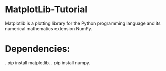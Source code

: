 # MatplotLib-Tutorial
Matplotlib is a plotting library for the Python programming language and its numerical mathematics extension NumPy.

# Dependencies:
. pip install matplotlib.
. pip install numpy.
